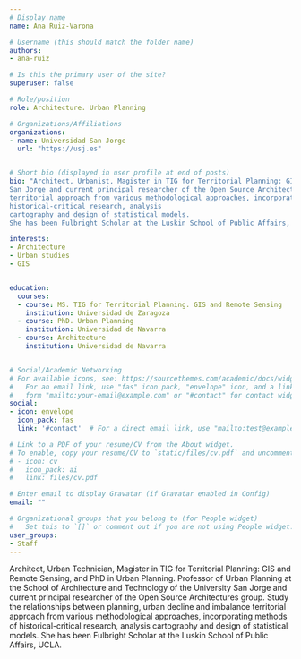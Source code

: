 ```yaml
---
# Display name
name: Ana Ruiz-Varona

# Username (this should match the folder name)
authors:
- ana-ruiz

# Is this the primary user of the site?
superuser: false

# Role/position
role: Architecture. Urban Planning

# Organizations/Affiliations
organizations:
- name: Universidad San Jorge
  url: "https://usj.es"


# Short bio (displayed in user profile at end of posts)
bio: "Architect, Urbanist, Magister in TIG for Territorial Planning: GIS and Remote Sensing, and PhD in Urban Planning. Professor of Urban Planning at the School of Architecture and Technology of the University
San Jorge and current principal researcher of the Open Source Architectures group. Study the relationships between planning, urban decline and imbalance
territorial approach from various methodological approaches, incorporating methods of
historical-critical research, analysis
cartography and design of statistical models.
She has been Fulbright Scholar at the Luskin School of Public Affairs, UCLA."

interests:
- Architecture
- Urban studies
- GIS


education:
  courses:
  - course: MS. TIG for Territorial Planning. GIS and Remote Sensing
    institution: Universidad de Zaragoza
  - course: PhD. Urban Planning
    institution: Universidad de Navarra
  - course: Architecture
    institution: Universidad de Navarra


# Social/Academic Networking
# For available icons, see: https://sourcethemes.com/academic/docs/widgets/#icons
#   For an email link, use "fas" icon pack, "envelope" icon, and a link in the
#   form "mailto:your-email@example.com" or "#contact" for contact widget.
social:
- icon: envelope
  icon_pack: fas
  link: '#contact'  # For a direct email link, use "mailto:test@example.org".

# Link to a PDF of your resume/CV from the About widget.
# To enable, copy your resume/CV to `static/files/cv.pdf` and uncomment the lines below.
# - icon: cv
#   icon_pack: ai
#   link: files/cv.pdf

# Enter email to display Gravatar (if Gravatar enabled in Config)
email: ""

# Organizational groups that you belong to (for People widget)
#   Set this to `[]` or comment out if you are not using People widget.
user_groups:
- Staff
---
```


Architect, Urban Technician, Magister in TIG for Territorial Planning: GIS and Remote Sensing, and PhD in Urban Planning. Professor of Urban Planning at the School of Architecture and Technology of the University
San Jorge and current principal researcher of the Open Source Architectures group. Study the relationships between planning, urban decline and imbalance
territorial approach from various methodological approaches, incorporating methods of
historical-critical research, analysis
cartography and design of statistical models.
She has been Fulbright Scholar at the Luskin School of Public Affairs, UCLA.
